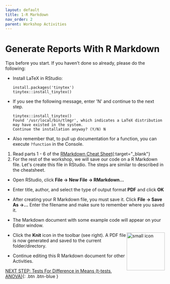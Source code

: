 ```yaml
---
layout: default
title: 1-R Markdown
nav_order: 2
parent: Workshop Activities
---
```


# Generate Reports With R Markdown

Tips before you start. If you haven’t done so already, please do the following:
-   Install LaTeX in RStudio:
    ```
    install.packages('tinytex')
    tinytex::install_tinytex()
    ```
- If you see the following message, enter 'N' and continue to the next step.
  ```
  tinytex::install_tinytex()
  Found '/usr/local/bin/tlmgr', which indicates a LaTeX distribution may have existed in the system.
  Continue the installation anyway? (Y/N) N
  ```
- Also remember that, to pull up documentation for a function, you can execute `?function` in the Console.
  
1. Read parts 1 - 6 of the [RMarkdown Cheat Sheet](https://rstudio.github.io/cheatsheets/html/rmarkdown.html){:target="_blank"}
2. For the rest of the workshop, we will save our code on a R Markdown file. Let's create this file in RStudio. The steps are similar to described in the cheatsheet.
-   Open RStudio, click **File -> New File -> RMarkdown...**
-   Enter title, author, and select the type of output format **PDF** and click **OK**
-   After creating your R Markdown file, you must save it. Click **File -> Save As ->...** Enter the filename and make sure to remember where you saved it.
-   The Markdown document with some example code will appear on your Editor window.

    <img src="images/act-1/icon.png" alt="small icon" style="float:right;width:120px;">

-   Click the **Knit** icon in the toolbar (see right). A PDF file is now generated and saved to the current folder/directory.
-   Continue editing this R Markdown document for other Activities.

[NEXT STEP: Tests For Difference in Means (t-tests, ANOVA)](act-2.html){: .btn .btn-blue }
